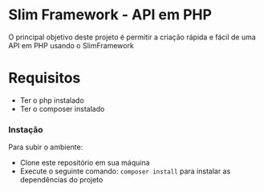 # Slim Framework - API em PHP

O principal objetivo deste projeto é permitir a criação rápida e fácil de uma API em PHP usando o SlimFramework

# Requisitos

  - Ter o php instalado
  - Ter o composer instalado

### Instação

Para subir o ambiente:

* Clone este repositório em sua máquina
* Execute o seguinte comando: `composer install` para instalar as dependências do projeto


